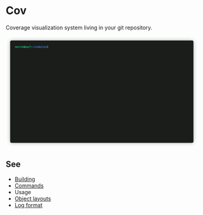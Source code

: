 # Cov

Coverage visualization system living in your git repository.

![Terminal image showing usage of the "cov" tool](docs/readme.gif)

## See
- [Building](docs/building.md)
- [Commands](docs/commands.md)
- Usage
- [Object layouts](docs/objects.md)
- [Log format](docs/format.md)
